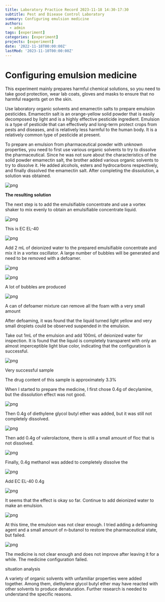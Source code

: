 ```yaml
---
title: Laboratory Practice Record 2023-11-18 14:30-17:30
subtitle: Pest and Disease Control Laboratory
summary: Configuring emulsion medicine
authors:
  - admin
tags: [experiment]
categories: [experiment]
projects: [experiment]
date: '2022-11-18T00:00:00Z'
lastMod: '2023-11-10T00:00:00Z'
---
```



# **Configuring emulsion medicine**

This experiment mainly prepares harmful chemical solutions, so you need to take good protection, wear lab coats, gloves and masks to ensure that no harmful reagents get on the skin.

Use laboratory organic solvents and emamectin salts to prepare emulsion pesticides. Emamectin salt is an orange-yellow solid powder that is easily decomposed by light and is a highly effective pesticide ingredient. Emulsion is a type of pesticide that can effectively and long-term protect crops from pests and diseases, and is relatively less harmful to the human body. It is a relatively common type of pesticide at present.

To prepare an emulsion from pharmaceutical powder with unknown properties, you need to first use various organic solvents to try to dissolve the pharmaceutical. Since he was not sure about the characteristics of the solid powder emamectin salt, the brother added various organic solvents to try to dissolve it. He added alcohols, esters and hydrocarbons respectively, and finally dissolved the emamectin salt. After completing the dissolution, a solution was obtained.

![png](./1118-1.png)

**The resulting solution**

The next step is to add the emulsifiable concentrate and use a vortex shaker to mix evenly to obtain an emulsifiable concentrate liquid.

![png](./1118-2.png)

This is EC EL-40

![png](./1118-3.png)

Add 2 mL of deionized water to the prepared emulsifiable concentrate and mix it in a vortex oscillator. A large number of bubbles will be generated and need to be removed with a defoamer.

![png](./1118-4.png)

![png](./1118-5.png)

A lot of bubbles are produced

![png](./1118-6.png)

A can of defoamer mixture can remove all the foam with a very small amount

After defoaming, it was found that the liquid turned light yellow and very small droplets could be observed suspended in the emulsion.

Take out 1mL of the emulsion and add 100mL of deionized water for inspection. It is found that the liquid is completely transparent with only an almost imperceptible light blue color, indicating that the configuration is successful.

![png](./1118-7.png)

Very successful sample

The drug content of this sample is approximately 3.3%

When I started to prepare the medicine, I first chose 0.4g of decylamine, but the dissolution effect was not good.

![png](./1118-8.png)

Then 0.4g of diethylene glycol butyl ether was added, but it was still not completely dissolved.

![png](./1118-9.png)

Then add 0.4g of valerolactone, there is still a small amount of floc that is not dissolved.

![png](./1118-10.png)

Finally, 0.4g methanol was added to completely dissolve the

![png](./1118-11.png)

Add EC EL-40 0.4g

![png](./1118-12.png)

It seems that the effect is okay so far. Continue to add deionized water to make an emulsion.

![png](./1118-13.png)

At this time, the emulsion was not clear enough. I tried adding a defoaming agent and a small amount of n-butanol to restore the pharmaceutical state, but failed.

![png](./1118-14.png)

The medicine is not clear enough and does not improve after leaving it for a while. The medicine configuration failed.

situation analysis

A variety of organic solvents with unfamiliar properties were added together. Among them, diethylene glycol butyl ether may have reacted with other solvents to produce denaturation. Further research is needed to understand the specific reasons.